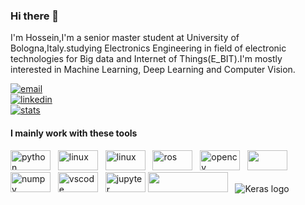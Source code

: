 ### Hi there 👋

I'm Hossein,I'm a senior master student at University of Bologna,Italy.studying Electronics Engineering in field of electronic technologies for Big data and Internet of Things(E_BIT).I'm mostly interested in Machine Learning, Deep Learning and Computer Vision.






[![email](https://img.shields.io/badge/mail-blue?style=flat&logo=gmail)](mailto:shiralihosein1212@gmail.com) <br>
[![linkedin](https://img.shields.io/badge/linkedin-red?style=flat&logo=linkedin)](https://linkedin.com/in/hossein-shirali-a5a498171) <br>
[![stats](https://img.shields.io/badge/stats-green?style=flat&logo=github)](https://profile-summary-for-github.com/user/hosseinshirali) <br>




#### I mainly work with these tools

<img src="https://www.vectorlogo.zone/logos/python/python-icon.svg" alt="python" width="64" height="32"/> &nbsp;
<img src="https://www.vectorlogo.zone/logos/linux/linux-ar21.svg" alt="linux" width="64" height="32"/> &nbsp;
<img src="https://www.vectorlogo.zone/logos/git-scm/git-scm-ar21.svg" alt="linux" width="64" height="32"/> &nbsp;
<img src="https://raw.githubusercontent.com/ros-infrastructure/artwork/master/ros_logo.svg" alt="ros" width="64" height="32"/> &nbsp;
<img src="https://symbols.getvecta.com/stencil_90/38_opencv.cf28ccfdc8.svg" alt="opencv" width="64" height="32"/> &nbsp;
<img src="https://raw.githubusercontent.com/intel-isl/Open3D/master/docs/_static/open3d_logo_horizontal.png" width="64" height="32"/>  &nbsp;
<img src="https://www.vectorlogo.zone/logos/numpy/numpy-ar21.svg" alt="numpy" width="64" height="32" /> &nbsp;
<img src="https://www.vectorlogo.zone/logos/visualstudio_code/visualstudio_code-ar21.svg" alt="vscode" width="64" height="32"/> &nbsp;
<img src="https://www.vectorlogo.zone/logos/jupyter/jupyter-ar21.svg" alt="jupyter" width="64" height="32"/>
<img src="https://www.tensorflow.org/images/tf_logo_social.png" width="128" height="32"/>  &nbsp;
![Keras logo](https://s3.amazonaws.com/keras.io/img/keras-logo-2018-large-1200.png)
